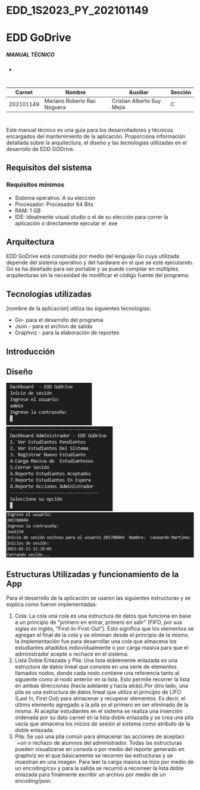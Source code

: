 # EDD_1S2023_PY_202101149
# EDD GoDrive
##### MANUAL TÉCNICO
*
#
#
| Carnet            | Nombre      | Auxiliar | Sección|
|-------------------|-------------|------------|--------|
|202101149| Mariano Roberto Rac Noguera | Cristian Alberto Suy Mejía|C|
#
Este manual técnico es una guía para los desarrolladores y técnicos encargados del mantenimiento de la aplicación. Proporciona información detallada sobre la arquitectura, el diseño y las tecnologías utilizadas en el desarrollo de EDD GODrive.

## Requisitos del sistema

### Requisitos mínimos

- Sistema operativo: A su elección
- Procesador: Procesador 64 Bits
- RAM: 1 GB
- IDE: Idealmente visual studio o el de su elección para correr la aplicación o directamente ejecutar el .exe

## Arquitectura

EDD GoDrive está construida por medio del lenguaje Go cuya  utilizada  depende del sistema operativo y del hardware en el que se esté ejecutando. Go se ha diseñado para ser portable y se puede compilar en múltiples arquitecturas sin la necesidad de modificar el código fuente del programa:


## Tecnologías utilizadas

[nombre de la aplicación] utiliza las siguientes tecnologías:

* Go- para el desarrollo del programa
* Json - para el archivo de salida
* Graphviz - para la  elaboración de reportes
## Introducción

## Diseño
![Diseño](https://github.com/akamariano/EDD_1S2023_PY_202101149/blob/main/Go1.png)
![Diseño](https://github.com/akamariano/EDD_1S2023_PY_202101149/blob/main/Go2.png)
![Diseño](https://github.com/akamariano/EDD_1S2023_PY_202101149/blob/main/Go4.png)


## Estructuras Utilizadas y funcionamiento de la App

Para el desarrollo de la aplicación se usaron las siguientes estructuras y se explica como fueron implementadas:

1. Cola: La cola una cola es una estructura de datos que funciona en base a un principio de "primero en entrar, primero en salir" (FIFO, por sus siglas en inglés, "First-In-First-Out"). Esto significa que los elementos se agregan al final de la cola y se eliminan desde el principio de la mismo. la implementación fue para desarrollar una cola que almacena los estudiantes añadidos indiovidualmente o por carga masiva para que el administrador acepte o rechace en el sistema.
2. Lista Doble Enlazada y Pila: Una lista doblemente enlazada es una estructura de datos lineal que consiste en una serie de elementos llamados nodos, donde cada nodo contiene una referencia tanto al siguiente como al nodo anterior en la lista. Esto permite recorrer la lista en ambas direcciones (hacia adelante y hacia atrás).Por otro lado, una pila es una estructura de datos lineal que utiliza el principio de LIFO (Last In, First Out) para almacenar y recuperar elementos. Es decir, el último elemento agregado a la pila es el primero en ser eliminado de la misma. Al aceptar estudiantes en el sistema se realiza una inserción ordenada por su dato carnet en la lista doble enlazada y se crea una pila vacía que almacena los inicios de sesión al sistema como atributo de la doble enlazada.
3. Pila: Se usó una pila común para almacenar las acciones de aceptaci´+on o rechazo de alumnos del administrador.
Todas las estructuras pueden visualizarse en consola o por medio del reporte generado en graphviz en el que básicamente se recorren las estructuras y se muestran en una imagen.
Para leer la carga masiva se hizo por medio de un encoding/csv y para la salida se recurrió a recorreer la lista doble enlazada para finalmente escribir un archivo por medio de un encoding/json.
